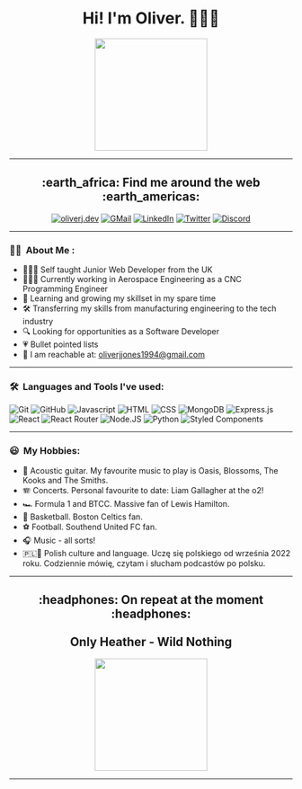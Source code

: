 <div id="header" align="center">
<h1>
Hi! I'm Oliver. 👋🏻😀
</h1>
<img src='https://avataaars.io/?avatarStyle=Circle&topType=ShortHairTheCaesar&accessoriesType=Blank&hairColor=BrownDark&facialHairType=BeardLight&facialHairColor=Black&clotheType=CollarSweater&clotheColor=Black&eyeType=Default&eyebrowType=DefaultNatural&mouthType=Smile&skinColor=Light'
width="200"/>
</div>

---

<div id="socials" align="center">
<h2>:earth_africa: Find me around the web :earth_americas:</h2>

[![oliverj.dev](https://img.shields.io/badge/oliverj.dev-000?style=for-the-badge&logoColor=White)](https://oliverj.dev)
[![GMail](https://img.shields.io/badge/Gmail-D14836?style=for-the-badge&logo=gmail&logoColor=white)](mailto:oliverjjones1994@gmail.com)
[![LinkedIn](https://img.shields.io/badge/LinkedIn-0077B5?style=for-the-badge&logo=linkedin&logoColor=white)](https://linkedin.com/in/oliverj1994)
[![Twitter](https://img.shields.io/badge/Twitter-1DA1F2?style=for-the-badge&logo=twitter&logoColor=white)](https://twitter.com/oliverj1994)
[![Discord](https://img.shields.io/badge/Discord-7289DA?style=for-the-badge&logo=discord&logoColor=white)](https://discord.gg/oliver_j94)

</div>

---

### :man_technologist: &nbsp;About Me :

* 🧑🏻‍💻 Self taught Junior Web Developer from the UK
* 🧑🏻‍🏭 Currently working in Aerospace Engineering as a CNC Programming Engineer
* 🌱 Learning and growing my skillset in my spare time
* 🛠️ Transferring my skills from manufacturing engineering to the tech industry
* 🔍 Looking for opportunities as a Software Developer
* 💗 Bullet pointed lists
* 📧 I am reachable at: oliverjjones1994@gmail.com

---

### :hammer_and_wrench: &nbsp;Languages and Tools I've used:

![Git](https://img.shields.io/badge/GIT-E44C30?style=for-the-badge&logo=git&logoColor=white)
![GitHub](https://img.shields.io/badge/GitHub-100000?style=for-the-badge&logo=github&logoColor=white)
![Javascript](https://img.shields.io/badge/JavaScript-F7DF1E?style=for-the-badge&logo=javascript&logoColor=black)
![HTML](https://img.shields.io/badge/HTML5-E34F26?style=for-the-badge&logo=html5&logoColor=white)
![CSS](https://img.shields.io/badge/CSS3-1572B6?style=for-the-badge&logo=css3&logoColor=white)
![MongoDB](https://img.shields.io/badge/MongoDB-%234ea94b.svg?style=for-the-badge&logo=mongodb&logoColor=white)
![Express.js](https://img.shields.io/badge/express.js-%23404d59.svg?style=for-the-badge&logo=express&logoColor=%2361DAFB)
![React](https://img.shields.io/badge/React-20232A?style=for-the-badge&logo=react&logoColor=61DAFB)
![React Router](https://img.shields.io/badge/React_Router-CA4245?style=for-the-badge&logo=react-router&logoColor=white)
![Node.JS](https://img.shields.io/badge/Node.js-43853D?style=for-the-badge&logo=node.js&logoColor=white)
![Python](https://img.shields.io/badge/Python-3776AB?style=for-the-badge&logo=python&logoColor=white)
![Styled Components](https://img.shields.io/badge/styled--components-DB7093?style=for-the-badge&logo=styled-components&logoColor=white)

---

### :smiley: &nbsp;My Hobbies:
 
 * 🎸 Acoustic guitar. My favourite music to play is Oasis, Blossoms, The Kooks and The Smiths.
 * 🪗 Concerts. Personal favourite to date: Liam Gallagher at the o2!
 * 🏎️ Formula 1 and BTCC. Massive fan of Lewis Hamilton.
 * 🏀 Basketball. Boston Celtics fan.
 * ⚽ Football. Southend United FC fan.
 * 🎧 Music - all sorts!
 * 🇵🇱🏰 Polish culture and language. Uczę się polskiego od września 2022 roku. Codziennie mówię, czytam i słucham podcastów po polsku.
 
 ---
 
 <div id="music" align="center">
 <h2>
 :headphones: On repeat at the moment :headphones: <br><br>
 Only Heather - Wild Nothing <br>
 </h2>
 
 <img src="https://external-content.duckduckgo.com/iu/?u=http%3A%2F%2Fimages.genius.com%2F63a26e2bf15ecafc8c742c25a1114f66.640x640x1.jpg&f=1&nofb=1&ipt=2f0cb518553dff13d8c01d25d32a84fe5e381d517d1fb99021e2c3a43acff97c&ipo=images" width="200" height="200" /> 
 
 </div>

---

